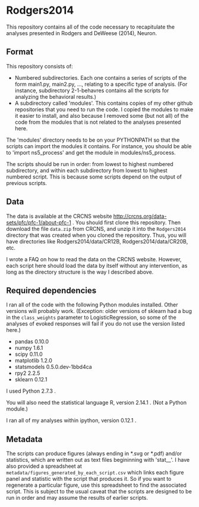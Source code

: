 Rodgers2014
===========

This repository contains all of the code necessary to recapitulate the analyses presented in Rodgers and DeWeese (2014), Neuron.


Format
------
This repository consists of:

* Numbered subdirectories. Each one contains a series of scripts of the form main1.py, main2.py, ..., relating to a specific type of analysis. (For instance, subdirectory 2-1-behavres contains all the scripts for analyzing the behavioral results.)
* A subdirectory called 'modules'. This contains copies of my other github repositories that you need to run the code. I copied the modules to make it easier to install, and also because I removed some (but not all) of the code from the modules that is not related to the analyses presented here.

The 'modules' directory needs to be on your PYTHONPATH so that the scripts can import the modules it contains. For instance, you should be able to 'import ns5_process' and get the module in modules/ns5_process.

The scripts should be run in order: from lowest to highest numbered subdirectory, and within each subdirectory from lowest to highest numbered script. This is because some scripts depend on the output of previous scripts.


Data
----
The data is available at the CRCNS website http://crcns.org/data-sets/pfc/pfc-1/about-pfc-1 .
You should first clone this repository. Then download the file `data.zip` from CRCNS, and unzip it into the `Rodgers2014` directory that was created
when you cloned the repository. Thus, you will have directories like Rodgers2014/data/CR12B, Rodgers2014/data/CR20B, etc.

I wrote a FAQ on how to read the data on the CRCNS website. However, each script here should load the data by itself without any intervention, as long as the directory structure is the way I described above.


Required dependencies
---------------------
I ran all of the code with the following Python modules installed. Other versions will probably work. (Exception: older versions of sklearn had a bug in the `class_weights` parameter to LogisticRegression, so some of the analyses of evoked responses will fail if you do not use the version listed here.)

* pandas 0.10.0
* numpy 1.6.1
* scipy 0.11.0
* matplotlib 1.2.0
* statsmodels 0.5.0.dev-1bbd4ca
* rpy2 2.2.5
* sklearn 0.12.1

I used Python 2.7.3 .

You will also need the statistical language R, version 2.14.1 . (Not a Python module.)

I ran all of my analyses within ipython, version 0.12.1 .


Metadata
--------
The scripts can produce figures (always ending in *.svg or *.pdf) and/or statistics, which are written out as text files begininning with 'stat__'. I have also provided a spreadsheet at `metadata/figures_generated_by_each_script.csv` which links each figure panel and statistic with the script that produces it. So if you want to regenerate a particular figure, use this spreadsheet to find the associated script. This is subject to the usual caveat that the scripts are designed to be run in order and may assume the results of earlier scripts.
